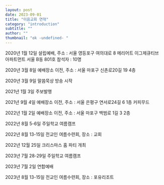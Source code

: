 ```yaml
---
layout: post
date: 2023-09-01
title: "이음교회 연혁"
category: "introduction"
subtitle: ""
author: ""
thumbnail: "ok -undefined- "
---
```



2020년 1월 12일 설립예배, 주소 : 서울 영등포구 여의대로 8 메리어트 이그제큐티브 아파트먼트 서울 B동 801호 참석자 : 10명


2020년 3월 8일 예배장소 이전, 주소 : 서울 마포구 신촌로20길 19 4층


2020년 3월 9일 말씀묵상 방송 시작


2021년 1월 3일 주보발행


2021년 9월 4일 예배장소 이전, 주소 : 서울 은평구 연서로24길 6 1층 커피무드


2022년 1월 2일 예배장소 이전, 주소 : 서울 마포구 백범로 1길 3 2층


2022년 8월 5-6일 주일학교 여름캠프


2022년 8월 13-15일 전교인 여름수련회, 장소 : 교회


2022년 12월 25일 크리스마스 홈 파티 개최


2023년 7월 28-29일 주일학교 여름캠프


2023년 7월 2일 연합예배


2023년 8월 13-15일 전교인 여름수련회, 장소 : 포유리조트

